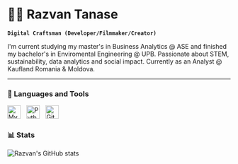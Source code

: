 # 🏄‍♂️ Razvan Tanase

**`Digital Craftsman (Developer/Filmmaker/Creator)`**

I'm current studying my master's in Business Analytics @ ASE and finished my bachelor's in Enviromental Engineering @ UPB. Passionate about STEM, sustainability, data analytics and social impact. Currently as an Analyst @ Kaufland Romania & Moldova.


  
---

### 🧰 Languages and Tools

<img align="left" alt="MySQL" width="30px"  style="padding-right:10px;" src="https://cdn.jsdelivr.net/gh/devicons/devicon@v2.15.1/devicon.min.css">
<img align="left" alt="Python" width="30px" style="padding-right:10px;" src="https://cdn.jsdelivr.net/gh/devicons/devicon/icons/python/python-plain.svg" />
<img align="left" alt="GitHub" width="30px" style="padding-right:10px;" src="https://cdn.jsdelivr.net/gh/devicons/devicon/icons/github/github-original.svg" />
<br />

#



#

### 📊 Stats

![Razvan's GitHub stats](https://github-readme-stats.vercel.app/api?username=rzvntanase75&show_icons=true&theme=gruvbox)

<!-- ![GitHub Streak](https://streak-stats.demolab.com?user=ForrestKnight&theme=gruvbox&border_radius=4.5) -->

